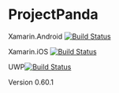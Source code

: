 # ProjectPanda
Xamarin.Android [![Build Status](https://travis-ci.org/DevBros2/ProjectPanda.svg?branch=master)](https://travis-ci.org/DevBros2/ProjectPanda)

Xamarin.iOS [![Build Status](https://travis-ci.org/DevBros2/ProjectPanda.svg?branch=master)](https://travis-ci.org/DevBros2/ProjectPanda)

UWP[![Build Status](https://travis-ci.org/DevBros2/ProjectPanda.svg?branch=master)](https://travis-ci.org/DevBros2/ProjectPanda)

Version 0.60.1
